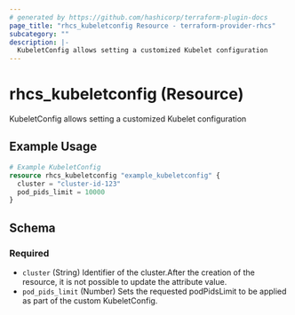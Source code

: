 ```yaml
---
# generated by https://github.com/hashicorp/terraform-plugin-docs
page_title: "rhcs_kubeletconfig Resource - terraform-provider-rhcs"
subcategory: ""
description: |-
  KubeletConfig allows setting a customized Kubelet configuration
---
```


# rhcs_kubeletconfig (Resource)

KubeletConfig allows setting a customized Kubelet configuration

## Example Usage

```terraform
# Example KubeletConfig
resource rhcs_kubeletconfig "example_kubeletconfig" {
  cluster = "cluster-id-123"
  pod_pids_limit = 10000
}
```

<!-- schema generated by tfplugindocs -->
## Schema

### Required

- `cluster` (String) Identifier of the cluster.After the creation of the resource, it is not possible to update the attribute value.
- `pod_pids_limit` (Number) Sets the requested podPidsLimit to be applied as part of the custom KubeletConfig.
